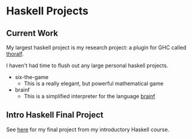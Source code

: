# Haskell Projects

## Current Work

My largest haskell project is my research project: a plugin for GHC called
[thoralf](https://github.com/bgamari/the-thoralf-plugin).


I haven't had time to flush out any large personal haskell projects.


- six-the-game
  - This is a really elegant, but powerful mathematical game
- brainf
  - This is a simplified interpreter for the language [brainf](https://en.wikipedia.org/wiki/Brainfuck)


## Intro Haskell Final Project

See [here](https://github.com/Divesh-Otwani/HaskellFinalProj) for my final
project from my introductory Haskell course.


